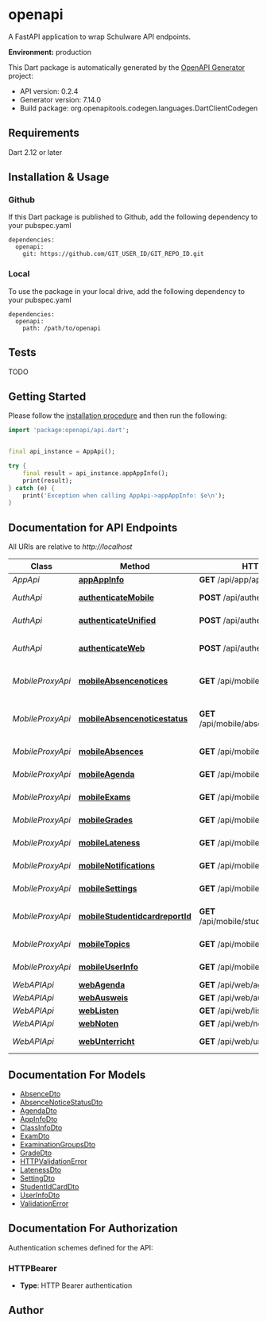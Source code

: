 # openapi
A FastAPI application to wrap Schulware API endpoints.

**Environment:** production

This Dart package is automatically generated by the [OpenAPI Generator](https://openapi-generator.tech) project:

- API version: 0.2.4
- Generator version: 7.14.0
- Build package: org.openapitools.codegen.languages.DartClientCodegen

## Requirements

Dart 2.12 or later

## Installation & Usage

### Github
If this Dart package is published to Github, add the following dependency to your pubspec.yaml
```
dependencies:
  openapi:
    git: https://github.com/GIT_USER_ID/GIT_REPO_ID.git
```

### Local
To use the package in your local drive, add the following dependency to your pubspec.yaml
```
dependencies:
  openapi:
    path: /path/to/openapi
```

## Tests

TODO

## Getting Started

Please follow the [installation procedure](#installation--usage) and then run the following:

```dart
import 'package:openapi/api.dart';


final api_instance = AppApi();

try {
    final result = api_instance.appAppInfo();
    print(result);
} catch (e) {
    print('Exception when calling AppApi->appAppInfo: $e\n');
}

```

## Documentation for API Endpoints

All URIs are relative to *http://localhost*

Class | Method | HTTP request | Description
------------ | ------------- | ------------- | -------------
*AppApi* | [**appAppInfo**](doc//AppApi.md#appappinfo) | **GET** /api/app/app-info | App Info
*AuthApi* | [**authenticateMobile**](doc//AuthApi.md#authenticatemobile) | **POST** /api/authenticate/mobile | Authenticate Mobile Api
*AuthApi* | [**authenticateUnified**](doc//AuthApi.md#authenticateunified) | **POST** /api/authenticate/unified | Authenticate Unified Api
*AuthApi* | [**authenticateWeb**](doc//AuthApi.md#authenticateweb) | **POST** /api/authenticate/web | Authenticate Web Interface
*MobileProxyApi* | [**mobileAbsencenotices**](doc//MobileProxyApi.md#mobileabsencenotices) | **GET** /api/mobile/absencenotices | Get Mobile Absence Notices
*MobileProxyApi* | [**mobileAbsencenoticestatus**](doc//MobileProxyApi.md#mobileabsencenoticestatus) | **GET** /api/mobile/absencenoticestatus | Get Mobile Absence Notice Status
*MobileProxyApi* | [**mobileAbsences**](doc//MobileProxyApi.md#mobileabsences) | **GET** /api/mobile/absences | Get Mobile Absences
*MobileProxyApi* | [**mobileAgenda**](doc//MobileProxyApi.md#mobileagenda) | **GET** /api/mobile/agenda | Get Mobile Events
*MobileProxyApi* | [**mobileExams**](doc//MobileProxyApi.md#mobileexams) | **GET** /api/mobile/exams | Get Mobile Exams
*MobileProxyApi* | [**mobileGrades**](doc//MobileProxyApi.md#mobilegrades) | **GET** /api/mobile/grades | Get Mobile Grades
*MobileProxyApi* | [**mobileLateness**](doc//MobileProxyApi.md#mobilelateness) | **GET** /api/mobile/lateness | Get Mobile Lateness
*MobileProxyApi* | [**mobileNotifications**](doc//MobileProxyApi.md#mobilenotifications) | **GET** /api/mobile/notifications | Get Mobile Notifications
*MobileProxyApi* | [**mobileSettings**](doc//MobileProxyApi.md#mobilesettings) | **GET** /api/mobile/settings | Get Mobile Settings
*MobileProxyApi* | [**mobileStudentidcardreportId**](doc//MobileProxyApi.md#mobilestudentidcardreportid) | **GET** /api/mobile/studentidcard/{report_id} | Get Mobile Cockpit Report
*MobileProxyApi* | [**mobileTopics**](doc//MobileProxyApi.md#mobiletopics) | **GET** /api/mobile/topics | Get Mobile Topics
*MobileProxyApi* | [**mobileUserInfo**](doc//MobileProxyApi.md#mobileuserinfo) | **GET** /api/mobile/userInfo | Get Mobile User Info
*WebAPIApi* | [**webAgenda**](doc//WebAPIApi.md#webagenda) | **GET** /api/web/agenda | Get Agenda
*WebAPIApi* | [**webAusweis**](doc//WebAPIApi.md#webausweis) | **GET** /api/web/ausweis | Get Ausweis
*WebAPIApi* | [**webListen**](doc//WebAPIApi.md#weblisten) | **GET** /api/web/listen | Get Listen
*WebAPIApi* | [**webNoten**](doc//WebAPIApi.md#webnoten) | **GET** /api/web/noten | Get Noten
*WebAPIApi* | [**webUnterricht**](doc//WebAPIApi.md#webunterricht) | **GET** /api/web/unterricht | Get Unterricht


## Documentation For Models

 - [AbsenceDto](doc//AbsenceDto.md)
 - [AbsenceNoticeStatusDto](doc//AbsenceNoticeStatusDto.md)
 - [AgendaDto](doc//AgendaDto.md)
 - [AppInfoDto](doc//AppInfoDto.md)
 - [ClassInfoDto](doc//ClassInfoDto.md)
 - [ExamDto](doc//ExamDto.md)
 - [ExaminationGroupsDto](doc//ExaminationGroupsDto.md)
 - [GradeDto](doc//GradeDto.md)
 - [HTTPValidationError](doc//HTTPValidationError.md)
 - [LatenessDto](doc//LatenessDto.md)
 - [SettingDto](doc//SettingDto.md)
 - [StudentIdCardDto](doc//StudentIdCardDto.md)
 - [UserInfoDto](doc//UserInfoDto.md)
 - [ValidationError](doc//ValidationError.md)


## Documentation For Authorization


Authentication schemes defined for the API:
### HTTPBearer

- **Type**: HTTP Bearer authentication


## Author



